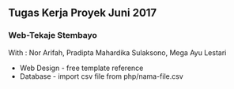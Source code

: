 ## Tugas Kerja Proyek Juni 2017
### Web-Tekaje Stembayo
With : Nor Arifah, Pradipta Mahardika Sulaksono, Mega Ayu Lestari
* Web Design - free template reference
* Database - import csv file from php/nama-file.csv
